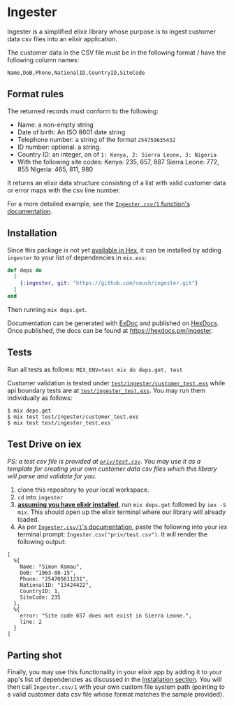 # Ingester

Ingester is a simplified elixir library whose purpose is to ingest customer data csv files into an elixir application.  

The customer data in the CSV file must be in the following format / have the following column names:  

`Name,DoB,Phone,NationalID,CountryID,SiteCode` 

## Format rules

The returned records must conform to the following:

- Name: a non-empty string
- Date of birth: An ISO 8601 date string
- Telephone number: a string of the format `254759635432`
- ID number: optional. a string.
- Country ID: an integer, on of `1: Kenya, 2: Sierra Leone, 3: Nigeria`
- With the following site codes:
Kenya: 235, 657, 887
Sierra Leone: 772, 855
Nigeria: 465, 811, 980

It returns an elixir data structure consisting of a list with valid customer data or error maps with the csv line number.

For a more detailed example, see the [`Ingester.csv/1` function's documentation](https://github.com/cmush/ingester/blob/8543654ed283771675111f4f7600b9aba082a1ef/lib/ingester.ex#L21).

## Installation

Since this package is not yet [available in Hex](https://hex.pm/docs/publish), it can be installed
by adding `ingester` to your list of dependencies in `mix.exs`:

```elixir
def deps do
  [
    {:ingester, git: "https://github.com/cmush/ingester.git"}
  ]
end
```
Then running `mix deps.get`.

Documentation can be generated with [ExDoc](https://github.com/elixir-lang/ex_doc)
and published on [HexDocs](https://hexdocs.pm). Once published, the docs can
be found at <https://hexdocs.pm/ingester>.

## Tests

Run all tests as follows:
`MIX_ENV=test mix do deps.get, test`

Customer validation is tested under [`test/ingester/customer_test.exs`](https://github.com/cmush/ingester/blob/master/test/ingester/customer_test.exs) while api boundary tests are at [`test/ingester_test.exs`](https://github.com/cmush/ingester/blob/master/test/ingester_test.exs).
You may run them individually as follows: 
```
$ mix deps.get
$ mix test test/ingester/customer_test.exs
$ mix test test/ingester_test.exs
```

## Test Drive on **iex**

_PS: a test csv file is provided at [`priv/test.csv`](https://github.com/cmush/ingester/blob/master/priv/test.csv). You may use it as a template for creating your own customer data csv files_ 
_which this library will parse and validate for you._

1. clone this repository to your local workspace.
2. `cd` into `ingester`
3. [**assuming you have elixir installed**](https://elixir-lang.org/install.html), run `mix deps.get` followed by `iex -S mix`. This should open up the elixir terminal where our library will already loaded.
4. As per [`Ingester.csv/1`'s documentation]((https://github.com/cmush/ingester/blob/8543654ed283771675111f4f7600b9aba082a1ef/lib/ingester.ex#L21)), paste the following into your iex terminal prompt: `Ingester.csv("priv/test.csv")`. It will render the following output:
```
[
  %{
    Name: "Simon Kamau",
    DoB: "1963-08-15",
    Phone: "254705611231",
    NationalID: "13424422",
    CountryID: 1,
    SiteCode: 235
  },
  %{
    error: "Site code 657 does not exist in Sierra Leone.",
    line: 2
  }
]
```

## Parting shot
Finally, you may use this functionality in your elixir app by adding it to your app's list of dependencies as discussed in the [Installation section](#installation). You will then call `Ingester.csv/1` with your own custom file system path (pointing to a valid customer data csv file whose format matches the sample provided).
